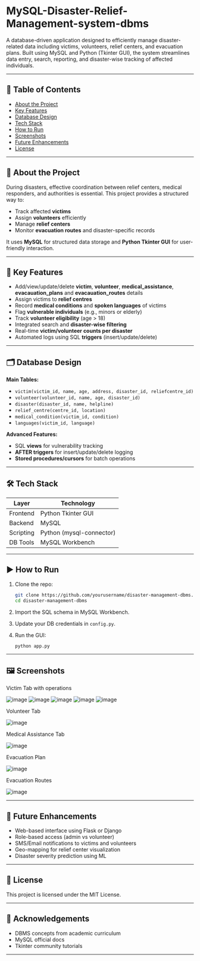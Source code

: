 # MySQL-Disaster-Relief-Management-system-dbms

A database-driven application designed to efficiently manage disaster-related data including victims, volunteers, relief centers, and evacuation plans. Built using MySQL and Python (Tkinter GUI), the system streamlines data entry, search, reporting, and disaster-wise tracking of affected individuals.

---

## 📌 Table of Contents

* [About the Project](#about-the-project)
* [Key Features](#key-features)
* [Database Design](#database-design)
* [Tech Stack](#tech-stack)
* [How to Run](#how-to-run)
* [Screenshots](#screenshots)
* [Future Enhancements](#future-enhancements)
* [License](#license)

---

## 📖 About the Project

During disasters, effective coordination between relief centers, medical responders, and authorities is essential. This project provides a structured way to:

* Track affected **victims**
* Assign **volunteers** efficiently
* Manage **relief centers**
* Monitor **evacuation routes** and disaster-specific records

It uses **MySQL** for structured data storage and **Python Tkinter GUI** for user-friendly interaction.

---

## 🌟 Key Features

* Add/view/update/delete **victim**, **volunteer**, **medical_assistance**,  **evacauation_plans** and **evacauation_routes** details
* Assign victims to **relief centres**
* Record **medical conditions** and **spoken languages** of victims
* Flag **vulnerable individuals** (e.g., minors or elderly)
* Track **volunteer eligibility** (age > 18)
* Integrated search and **disaster-wise filtering**
* Real-time **victim/volunteer counts per disaster**
* Automated logs using SQL **triggers** (insert/update/delete)

---

## 🗂️ Database Design

**Main Tables:**

* `victim(victim_id, name, age, address, disaster_id, reliefcentre_id)`
* `volunteer(volunteer_id, name, age, disaster_id)`
* `disaster(disaster_id, name, helpline)`
* `relief_centre(centre_id, location)`
* `medical_condition(victim_id, condition)`
* `languages(victim_id, language)`

**Advanced Features:**

* SQL **views** for vulnerability tracking
* **AFTER triggers** for insert/update/delete logging
* **Stored procedures/cursors** for batch operations

---

## 🛠 Tech Stack

| Layer     | Technology               |
| --------- | ------------------------ |
| Frontend  | Python Tkinter GUI       |
| Backend   | MySQL                    |
| Scripting | Python (mysql-connector) |
| DB Tools  | MySQL Workbench          |

---

## ▶️ How to Run

1. Clone the repo:

   ```bash
   git clone https://github.com/yourusername/disaster-management-dbms.git
   cd disaster-management-dbms
   ```
2. Import the SQL schema in MySQL Workbench.
3. Update your DB credentials in `config.py`.
4. Run the GUI:

   ```bash
   python app.py
   ```

---

## 🖼️ Screenshots

Victim Tab with operations

![image](https://github.com/user-attachments/assets/ca208e91-018b-4167-b264-3d3dac7a1830)
![image](https://github.com/user-attachments/assets/ef941cfd-d46f-47b1-ae56-112632f9e7d7)
![image](https://github.com/user-attachments/assets/505d2d05-21ec-48d3-b138-de62cee8ccf4)
![image](https://github.com/user-attachments/assets/217241c1-fc22-47e4-8d4e-a6322a079727)
![image](https://github.com/user-attachments/assets/b21c3dc3-417e-4873-bf33-b613eed4ddca)

Volunteer Tab

![image](https://github.com/user-attachments/assets/d5506e3b-0136-4c0e-9a15-8d52a41e03f4)

Medical Assistance Tab

![image](https://github.com/user-attachments/assets/6dbfbb79-e5e3-49e8-a91e-3ec15593732d)

Evacuation Plan

![image](https://github.com/user-attachments/assets/f4610a38-4631-4abd-9ff2-81f475a193cf)

Evacuation Routes

![image](https://github.com/user-attachments/assets/237f265b-6903-41c7-be45-9c3c66812971)

---

## 🚀 Future Enhancements

* Web-based interface using Flask or Django
* Role-based access (admin vs volunteer)
* SMS/Email notifications to victims and volunteers
* Geo-mapping for relief center visualization
* Disaster severity prediction using ML

---

## 📄 License

This project is licensed under the MIT License.

---

## 🙌 Acknowledgements

* DBMS concepts from academic curriculum
* MySQL official docs
* Tkinter community tutorials

---
